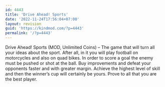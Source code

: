 ```yaml
---
id: 4443
title: 'Drive Ahead! Sports'
date: '2022-11-24T17:56:04+07:00'
layout: revision
guid: 'https://kindmod.com/?p=4443'
permalink: '/?p=4443'
---
```


Drive Ahead! Sports (MOD, Unlimited Coins) – The game that will turn all your ideas about the sport. After all, in it you will play football on motorcycles and also on quad bikes. In order to score a goal the enemy must be pushed or shot at the ball. Buy improvements and defeat your opponents faster and with greater margin. Achieve the highest level of skill and then the winner’s cup will certainly be yours. Prove to all that you are the best player.